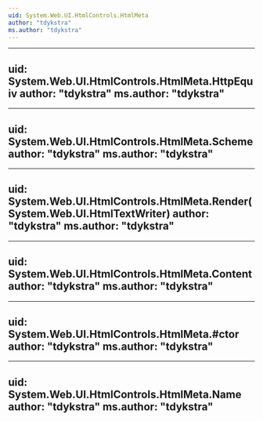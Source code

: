 ```yaml
---
uid: System.Web.UI.HtmlControls.HtmlMeta
author: "tdykstra"
ms.author: "tdykstra"
---
```


---
uid: System.Web.UI.HtmlControls.HtmlMeta.HttpEquiv
author: "tdykstra"
ms.author: "tdykstra"
---

---
uid: System.Web.UI.HtmlControls.HtmlMeta.Scheme
author: "tdykstra"
ms.author: "tdykstra"
---

---
uid: System.Web.UI.HtmlControls.HtmlMeta.Render(System.Web.UI.HtmlTextWriter)
author: "tdykstra"
ms.author: "tdykstra"
---

---
uid: System.Web.UI.HtmlControls.HtmlMeta.Content
author: "tdykstra"
ms.author: "tdykstra"
---

---
uid: System.Web.UI.HtmlControls.HtmlMeta.#ctor
author: "tdykstra"
ms.author: "tdykstra"
---

---
uid: System.Web.UI.HtmlControls.HtmlMeta.Name
author: "tdykstra"
ms.author: "tdykstra"
---
